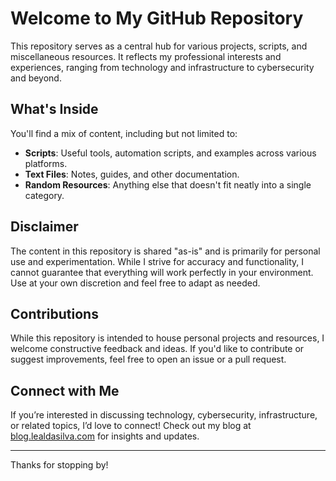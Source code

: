 # Welcome to My GitHub Repository

This repository serves as a central hub for various projects, scripts, and miscellaneous resources. It reflects my professional interests and experiences, ranging from technology and infrastructure to cybersecurity and beyond.

## What's Inside

You'll find a mix of content, including but not limited to:

- **Scripts**: Useful tools, automation scripts, and examples across various platforms.
- **Text Files**: Notes, guides, and other documentation.
- **Random Resources**: Anything else that doesn't fit neatly into a single category.

## Disclaimer

The content in this repository is shared "as-is" and is primarily for personal use and experimentation. While I strive for accuracy and functionality, I cannot guarantee that everything will work perfectly in your environment. Use at your own discretion and feel free to adapt as needed.

## Contributions

While this repository is intended to house personal projects and resources, I welcome constructive feedback and ideas. If you'd like to contribute or suggest improvements, feel free to open an issue or a pull request.

## Connect with Me

If you’re interested in discussing technology, cybersecurity, infrastructure, or related topics, I’d love to connect! Check out my blog at [blog.lealdasilva.com](https://blog.lealdasilva.com) for insights and updates.

---

Thanks for stopping by!
